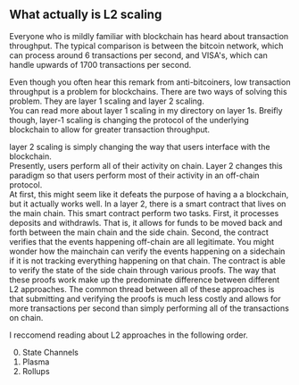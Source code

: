 ## What actually is L2 scaling

Everyone who is mildly familiar with blockchain has heard about transaction throughput.  The typical comparison is between the bitcoin network, which can process around 6 transactions per second, and VISA's, which can handle upwards of 1700 transactions per second.

Even though you often hear this remark from anti-bitcoiners, low transaction throughput is a problem for blockchains. 
There are two ways of solving this problem. They are layer 1 scaling and layer 2 scaling.  
You can read more about layer 1 scaling in my directory on layer 1s.  Breifly though, layer-1 scaling is changing the protocol of the underlying blockchain to allow for greater transaction throughput.  

layer 2 scaling is simply changing the way that users interface with the blockchain.  
Presently, users perform all of their activity on chain.  Layer 2 changes this paradigm so that users perform most of their activity in an off-chain protocol.  
At first, this might seem like it defeats the purpose of having a a blockchain, but it actually works well. In a layer 2, there is a smart contract that lives on the main chain.  This smart contract perform two tasks. First, it processes deposits and withdrawls.  That is, it allows for funds to be moved back and forth between the main chain and the side chain.  Second, the contract verifies that the events happening off-chain are all legitimate.  You might wonder how the mainchain can verify the events happening on a sidechain if it is not tracking everything happening on that chain.  The contract is able to verify the state of the side chain through various proofs.  The way that these proofs work make up the predominate difference between different L2 approaches.  The common thread between all of these approaches is that submitting and verifying the proofs is much less costly and allows for more transactions per second than simply performing all of the transactions on chain. 

I reccomend reading about L2 approaches in the following order.

0. State Channels
1. Plasma
2. Rollups
